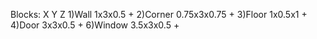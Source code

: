 Blocks: X Y Z
1)Wall 1x3x0.5 +
2)Corner 0.75x3x0.75 +
3)Floor 1x0.5x1 + 
4)Door 3x3x0.5 +
6)Window 3.5x3x0.5 +

